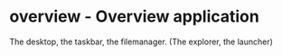 # overview - Overview application

The desktop, the taskbar, the filemanager. (The explorer, the launcher)

